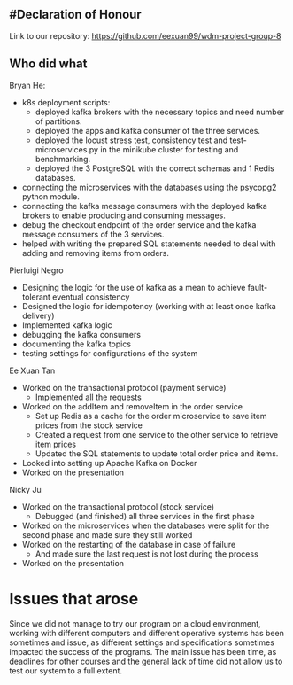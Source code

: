 #Declaration of Honour
---
Link to our repository: https://github.com/eexuan99/wdm-project-group-8

## Who did what 

Bryan He:
- k8s deployment scripts:
    - deployed kafka brokers with the necessary topics and need number of partitions.
    - deployed the apps and kafka consumer of the three services.
    - deployed the locust stress test, consistency test and test-microservices.py in the minikube cluster for testing and benchmarking.
    - deployed the 3 PostgreSQL with the correct schemas and 1 Redis databases. 
- connecting the microservices with the databases using the psycopg2 python module.
- connecting the kafka message consumers with the deployed kafka brokers to enable producing and consuming messages.
- debug the checkout endpoint of the order service and the kafka message consumers of the 3 services.
- helped with writing the prepared SQL statements needed to deal with adding and removing items from orders.

Pierluigi Negro
- Designing the logic for the use of kafka as a mean to achieve fault-tolerant eventual consistency
- Designed the logic for idempotency (working with at least once kafka delivery)
- Implemented kafka logic
- debugging the kafka consumers
- documenting the kafka topics
- testing settings for configurations of the system

Ee Xuan Tan
- Worked on the transactional protocol (payment service)
    - Implemented all the requests
- Worked on the addItem and removeItem in the order service 
    - Set up Redis as a cache for the order microservice to save item prices from the stock service
    - Created a request from one service to the other service to retrieve item prices
    - Updated the SQL statements to update total order price and items.
- Looked into setting up Apache Kafka on Docker
- Worked on the presentation

Nicky Ju
- Worked on the transactional protocol (stock service)
    - Debugged (and finished) all three services in the first phase
- Worked on the microservices when the databases were split for the second phase and made sure they still worked
- Worked on the restarting of the database in case of failure
    - And made sure the last request is not lost during the process
- Worked on the presentation

# Issues that arose

Since we did not manage to try our program on a cloud environment, working with different computers and different operative systems has been sometimes and issue, as different settings and specifications sometimes impacted the success of the programs. The main issue has been time, as deadlines for other courses and the general lack of time did not allow us to test our system to a full extent.
